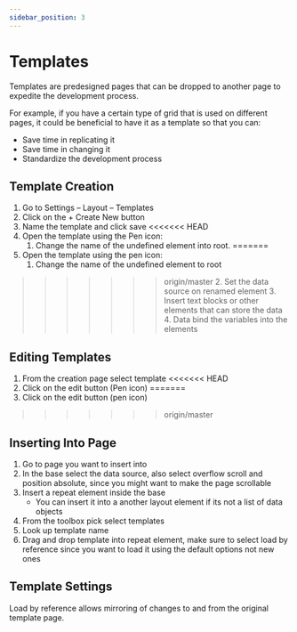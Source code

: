 ```yaml
---
sidebar_position: 3
---
```

# Templates

Templates are predesigned pages that can be dropped to another page to expedite the development process.

For example, if you have a certain type of grid that is used on different pages, it could be beneficial to have it as a template so that you can:

- Save time in replicating it
- Save time in changing it
- Standardize the development process

## Template Creation

1. Go to Settings – Layout – Templates
2. Click on the + Create New button
3. Name the template and click save
<<<<<<< HEAD
4. Open the template using the Pen icon:
    1. Change the name of the undefined element into root.
=======
4. Open the template using the pen icon:
    1. Change the name of the undefined element to root
>>>>>>> origin/master
    2. Set the data source on renamed element
    3. Insert text blocks or other elements that can store the data
    4. Data bind the variables into the elements

## Editing Templates

1. From the creation page select template
<<<<<<< HEAD
2. Click on the edit button (Pen icon)
=======
2. Click on the edit button (pen icon)
>>>>>>> origin/master

## Inserting Into Page

1. Go to page you want to insert into
2. In the base select the data source, also select overflow scroll and position absolute, since you might want to make the page scrollable
3. Insert a repeat element inside the base
    - You can insert it into a another layout element if its not a list of data objects
4. From the toolbox pick select templates
5. Look up template name
6. Drag and drop template into repeat element, make sure to select load by reference since you want to load it using the default options not new ones

## Template Settings

Load by reference allows mirroring of changes to and from the original template page.
